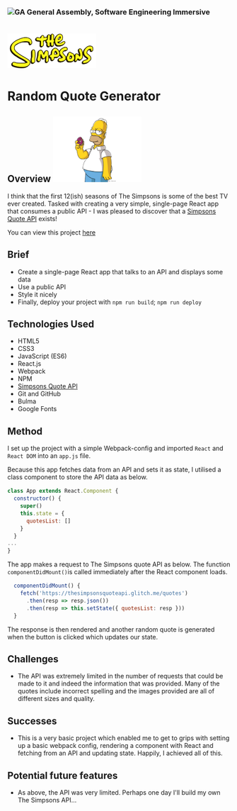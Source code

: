 ### ![GA](https://cloud.githubusercontent.com/assets/40461/8183776/469f976e-1432-11e5-8199-6ac91363302b.png) General Assembly, Software Engineering Immersive

# <img src=src/simpsonslogo.png width= 200px> 
# Random Quote Generator 




## Overview <img src=src/HomerTransparent.png width= 200px>
I think that the first 12(ish) seasons of The Simpsons is some of the best TV ever created. Tasked with creating a very simple, single-page React app that consumes a public API - I was pleased to discover that a [Simpsons Quote API](https://thesimpsonsquoteapi.glitch.me/) exists!

You can view this project [here](https://mjadair.github.io/The-Simpsons-Quote-Generator/)


## Brief
- Create a single-page React app that talks to an API and displays some data
- Use a public API
- Style it nicely
- Finally, deploy your project with `npm run build`; `npm run deploy`



## Technologies Used

- HTML5
- CSS3
- JavaScript (ES6)
- React.js
- Webpack
- NPM
- [Simpsons Quote API](https://thesimpsonsquoteapi.glitch.me/)
- Git and GitHub
- Bulma
- Google Fonts

## Method

I set up the project with a simple Webpack-config and imported `React` and `React DOM` into an `app.js` file.


Because this app fetches data from an API and sets it as state, I utilised a class component to store the API data as below.


```js
class App extends React.Component {
  constructor() {
    super()
    this.state = {
      quotesList: []
    }
  }
...
}

```

The app makes a request to The Simpsons quote API as below. The function `componentDidMount()`is called immediately after the React component loads. 

```js
  componentDidMount() {
    fetch('https://thesimpsonsquoteapi.glitch.me/quotes')
      .then(resp => resp.json())
      .then(resp => this.setState({ quotesList: resp }))
  }
```


The response is then rendered and another random quote is generated when the button is clicked which updates our state. 




## Challenges

- The API was extremely limited in the number of requests that could be made to it and indeed the information that was provided. Many of the quotes include incorrect spelling and the images provided are all of different sizes and quality.



## Successes 

- This is a very basic project which enabled me to get to grips with setting up a basic webpack config, rendering a component with React and fetching from an API and updating state. Happily, I achieved all of this.  


## Potential future features

- As above, the API was very limited. Perhaps one day I'll build my own The Simpsons API...





